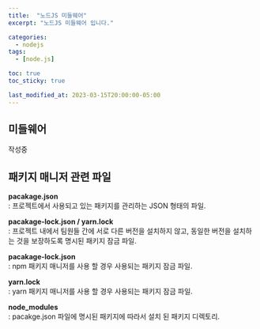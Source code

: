 ```yaml
---
title:  "노드JS 미들웨어"
excerpt: "노드JS 미들웨어 입니다."

categories:
  - nodejs
tags:
  - [node.js]

toc: true
toc_sticky: true

last_modified_at: 2023-03-15T20:00:00-05:00
---
```


## 미들웨어
작성중

## 패키지 매니저 관련 파일 
**pacakage.json**  
: 프로젝트에서 사용되고 있는 패키지를 관리하는 JSON 형태의 파일.  
  
**pacakage-lock.json / yarn.lock**  
: 프로젝트 내에서 팀원들 간에 서로 다른 버전을 설치하지 않고, 동일한 버전을 설치하는 것을 보장하도록 명시된 패키지 잠금 파일.  
  
**pacakage-lock.json**  
: npm 패키지 매니저를 사용 할 경우 사용되는 패키지 잠금 파일.  
  
**yarn.lock**  
: yarn 패키지 매니저를 사용 할 경우 사용되는 패키지 잠금 파일.  
  
**node_modules**  
: pacakge.json 파일에 명시된 패키지에 따라서 설치 된 패키지 디렉토리.  

